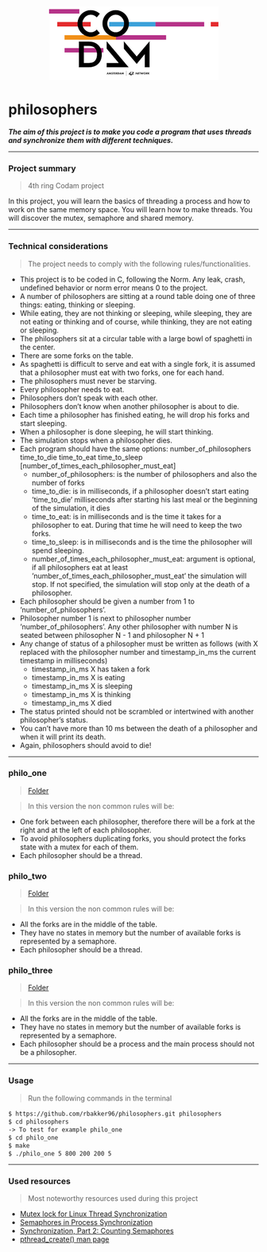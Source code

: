<p align="center">
  <img src="https://github.com/rbakker96/images/blob/master/codam_logo.png">
</p>

# philosophers
***The aim of this project is to make you code a program that uses threads and synchronize them with different techniques.***

---

### Project summary
> 4th ring Codam project

In this project, you will learn the basics of threading a process and how to work on the same memory space. You will learn how to make threads. You will discover the mutex, semaphore and shared memory.

---

### Technical considerations
> The project needs to comply with the following rules/functionalities.

- This project is to be coded in C, following the Norm. Any leak, crash, undefined behavior or norm error means 0 to the project.
- A number of philosophers are sitting at a round table doing one of three things: eating, thinking or sleeping.
- While eating, they are not thinking or sleeping, while sleeping, they are not eating or thinking and of course, while thinking, they are not eating or sleeping.
- The philosophers sit at a circular table with a large bowl of spaghetti in the center.
- There are some forks on the table.
- As spaghetti is difficult to serve and eat with a single fork, it is assumed that a philosopher must eat with two forks, one for each hand.
- The philosophers must never be starving.
- Every philosopher needs to eat.
- Philosophers don’t speak with each other.
- Philosophers don’t know when another philosopher is about to die.
- Each time a philosopher has finished eating, he will drop his forks and start sleeping.
- When a philosopher is done sleeping, he will start thinking.
- The simulation stops when a philosopher dies.
- Each program should have the same options: number_of_philosophers time_to_die time_to_eat time_to_sleep [number_of_times_each_philosopher_must_eat]
  - number_of_philosophers: is the number of philosophers and also the number of forks
  - time_to_die: is in milliseconds, if a philosopher doesn’t start eating ’time_to_die’ milliseconds after starting his last meal or the beginning of the simulation, it dies
  - time_to_eat: is in milliseconds and is the time it takes for a philosopher to eat. During that time he will need to keep the two forks.
  - time_to_sleep: is in milliseconds and is the time the philosopher will spend sleeping.
  - number_of_times_each_philosopher_must_eat: argument is optional, if all philosophers eat at least ’number_of_times_each_philosopher_must_eat’ the simulation will stop. If not specified, the simulation will stop only at the death of a philosopher.
- Each philosopher should be given a number from 1 to ’number_of_philosophers’.
- Philosopher number 1 is next to philosopher number ’number_of_philosophers’. Any other philosopher with number N is seated between philosopher N - 1 and philosopher N + 1
- Any change of status of a philosopher must be written as follows (with X replaced with the philosopher number and timestamp_in_ms the current timestamp in milliseconds)
  - timestamp_in_ms X has taken a fork
  - timestamp_in_ms X is eating
  - timestamp_in_ms X is sleeping
  - timestamp_in_ms X is thinking
  - timestamp_in_ms X died
- The status printed should not be scrambled or intertwined with another philosopher’s status.
- You can’t have more than 10 ms between the death of a philosopher and when it will print its death.
- Again, philosophers should avoid to die!


---

### philo_one
> <a href="https://github.com/rbakker96/philosophers/tree/master/philo_one" target="_blank">Folder</a><br>

> In this version the non common rules will be:

- One fork between each philosopher, therefore there will be a fork at the right and at the left of each philosopher.
- To avoid philosophers duplicating forks, you should protect the forks state with a mutex for each of them.
- Each philosopher should be a thread.


### philo_two
> <a href="https://github.com/rbakker96/philosophers/tree/master/philo_two" target="_blank">Folder</a><br>

> In this version the non common rules will be:

- All the forks are in the middle of the table.
- They have no states in memory but the number of available forks is represented by a semaphore.
- Each philosopher should be a thread.


### philo_three
> <a href="https://github.com/rbakker96/philosophers/tree/master/philo_three" target="_blank">Folder</a><br>

> In this version the non common rules will be:

- All the forks are in the middle of the table.
- They have no states in memory but the number of available forks is represented by a semaphore.
- Each philosopher should be a process and the main process should not be a philosopher.

---

### Usage
> Run the following commands in the terminal

```shell
$ https://github.com/rbakker96/philosophers.git philosophers
$ cd philosophers
-> To test for example philo_one
$ cd philo_one
$ make
$ ./philo_one 5 800 200 200 5
```

---

### Used resources
> Most noteworthy resources used during this project

- <a href="https://www.geeksforgeeks.org/mutex-lock-for-linux-thread-synchronization/" target="_blank">Mutex lock for Linux Thread Synchronization</a>
- <a href="https://www.geeksforgeeks.org/semaphores-in-process-synchronization/" target="_blank">Semaphores in Process Synchronization</a>
- <a href="https://github.com/angrave/SystemProgramming/wiki/Synchronization,-Part-2:-Counting-Semaphores" target="_blank">Synchronization, Part 2: Counting Semaphores</a>
- <a href="https://www.mkssoftware.com/docs/man3/pthread_create.3.asp#:~:text=If%20thread%20is%20not%20NULL,new%20thread%20throughout%20its%20lifetime." target="_blank">pthread_create() man page</a>


